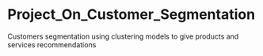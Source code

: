 # Project_On_Customer_Segmentation


Customers segmentation using clustering models to give products and services recommendations
